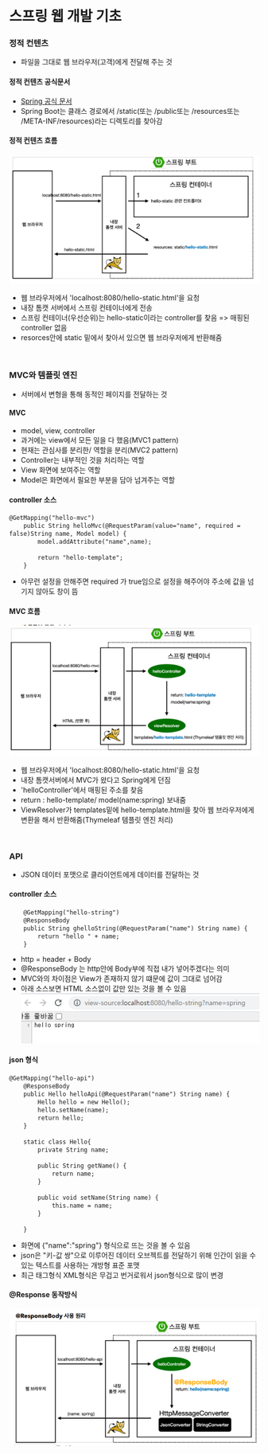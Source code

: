 # 스프링 웹 개발 기초

### 정적 컨텐츠
+ 파일을 그대로 웹 브라우저(고객)에게 전달해 주는 것

#### 정적 컨텐츠 공식문서
+ [Spring 공식 문서](https://docs.spring.io/spring-boot/docs/2.3.1.RELEASE/reference/html/spring-bootfeatures.html#boot-features-spring-mvc-static-content)
+ Spring Boot는 클래스 경로에서 /static(또는 /public또는 /resources또는 /META-INF/resources)라는 디렉토리를 찾아감

#### 정적 컨텐츠 흐름
![정적 컨텐츠](정적컨텐츠.PNG)
+ 웹 브라우저에서 'localhost:8080/hello-static.html'을 요청
+ 내장 톰캣 서버에서 스프링 컨테이너에게 전송
+ 스프링 컨테이너(우선순위)는 hello-static이라는 controller를 찾음 => 매핑된 controller 없음
+ resorces안에 static 밑에서 찾아서 있으면 웹 브라우저에게 반환해줌
<br/>


### MVC와 템플릿 엔진
+ 서버에서 변형을 통해 동적인 페이지를 전달하는 것

#### MVC
+ model, view, controller
+ 과거에는 view에서 모든 일을 다 했음(MVC1 pattern)
+ 현재는 관심사를 분리한/ 역할을 분리(MVC2 pattern)
+ Controller는 내부적인 것을 처리하는 역할
+ View 화면에 보여주는 역할
+ Model은 화면에서 필요한 부분을 담아 넘겨주는 역할

#### controller 소스
~~~
@GetMapping("hello-mvc")
	public String helloMvc(@RequestParam(value="name", required = false)String name, Model model) {
		model.addAttribute("name",name);
		
		return "hello-template";
	}
~~~
+ 아무런 설정을 안해주면 required 가 true임으로 설정을 해주어야 주소에 값을 넘기지 않아도 창이 뜸

#### MVC 흐름
![MVC](MVC.PNG)
+ 웹 브라우저에서 'localhost:8080/hello-static.html'을 요청
+ 내장 톰캣서버에서 MVC가 왔다고 Spring에게 던짐
+ 'helloController'에서 매핑된 주소를 찾음
+ return : hello-template/ model(name:spring) 보내줌
+ ViewResolver가 templates밑에 hello-template.html을 찾아 웹 브라우저에게 변환을 해서 반환해줌(Thymeleaf 템플릿 엔진 처리)
<br/>


### API
+ JSON 데이터 포맷으로 클라이언트에게 데이터를 전달하는 것

#### controller 소스
~~~
	@GetMapping("hello-string")
	@ResponseBody
	public String ghelloString(@RequestParam("name") String name) {
		return "hello " + name;
	}
~~~
+ http = header + Body
+ @ResponseBody 는 http안에 Body부에 직접 내가 넣어주겠다는 의미
+ MVC와의 차이점은 View가 존재하지 않기 떄문에 값이 그대로 넘어감
+ 아래 소스보면 HTML 소스없이 값만 있는 것을 볼 수 있음<br/>
![API1](API1.PNG)

#### json 형식
~~~
@GetMapping("hello-api")
	@ResponseBody
	public Hello helloApi(@RequestParam("name") String name) {
		Hello hello = new Hello();
		hello.setName(name);
		return hello;
	}
	
	static class Hello{
		private String name;

		public String getName() {
			return name;
		}

		public void setName(String name) {
			this.name = name;
		}

	}
~~~
+ 화면에 {"name":"spring"} 형식으로 뜨는 것을 볼 수 있음
+ json은 "키-값 쌍"으로 이루어진 데이터 오브젝트를 전달하기 위해 인간이 읽을 수 있는 텍스트를 사용하는 개방형 표준 포맷
+ 최근 태그형식 XML형식은 무겁고 번거로워서 json형식으로 많이 변경

#### @Response 동작방식
![API2](API2.PNG)
